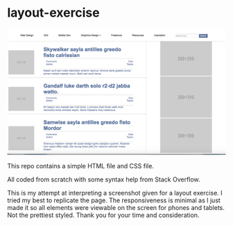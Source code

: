 # layout-exercise

![layout-exercise-screenshot](https://github.com/mchin/layout-exercise/blob/master/layout-exercise-screenshot.png?raw=true)

This repo contains a simple HTML file and CSS file. 

All coded from scratch with some syntax help from Stack Overflow. 

This is my attempt at interpreting a screenshot given for a layout exercise. I tried my best to replicate the page. The responsiveness is minimal as I just made it so all elements were viewable on the screen for phones and tablets. Not the prettiest styled. Thank you for your time and consideration. 

